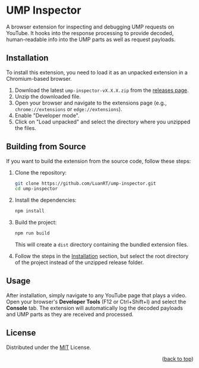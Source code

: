 # UMP Inspector

A browser extension for inspecting and debugging UMP requests on YouTube. It hooks into the response processing to provide decoded, human-readable info into the UMP parts as well as request payloads.

## Installation

To install this extension, you need to load it as an unpacked extension in a Chromium-based browser.

1.  Download the latest `ump-inspector-vX.X.X.zip` from the [releases page](https://github.com/LuanRT/ump-inspector/releases).
2.  Unzip the downloaded file.
3.  Open your browser and navigate to the extensions page (e.g., `chrome://extensions` or `edge://extensions`).
4.  Enable "Developer mode".
5.  Click on "Load unpacked" and select the directory where you unzipped the files.

## Building from Source

If you want to build the extension from the source code, follow these steps:

1.  Clone the repository:
    ```sh
    git clone https://github.com/LuanRT/ump-inspector.git
    cd ump-inspector
    ```

2.  Install the dependencies:
    ```sh
    npm install
    ```

3.  Build the project:
    ```sh
    npm run build
    ```
    This will create a `dist` directory containing the bundled extension files.

4.  Follow the steps in the [Installation](#installation) section, but select the root directory of the project instead of the unzipped release folder.

## Usage

After installation, simply navigate to any YouTube page that plays a video. Open your browser's **Developer Tools** (F12 or Ctrl+Shift+I) and select the **Console** tab. The extension will automatically log the decoded payloads and UMP parts as they are received and processed.

## License
Distributed under the [MIT](./LICENSE) License.

<p align="right">
(<a href="#top">back to top</a>)
</p>